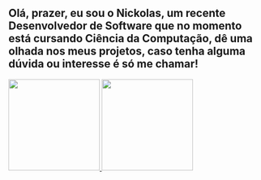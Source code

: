 ## Olá, prazer, eu sou o Nickolas, um recente Desenvolvedor de Software que no momento está cursando Ciência da Computação, dê uma olhada nos meus projetos, caso tenha alguma dúvida ou interesse é só me chamar!

<table>
  <a href="https://github.com/mellonickolas">
  <img height="180em" src="https://github-readme-stats.vercel.app/api?username=mellonickolas&show_icons=true&theme=tokyonight&include_all_commits=true&count_private=true"/>
  <img height="180em" src="https://github-readme-stats.vercel.app/api/top-langs/?username=mellonickolas&layout=compact&langs_count=6&theme=tokyonight"/>
</table>
<!--
**MelloNickolas/MelloNIckolas** is a ✨ _special_ ✨ repository because its `README.md` (this file) appears on your GitHub profile.

Here are some ideas to get you started:

- 🔭 I’m currently working on ...
- 🌱 I’m currently learning ...
- 👯 I’m looking to collaborate on ...
- 🤔 I’m looking for help with ...
- 💬 Ask me about ...
- 📫 How to reach me: ...
- 😄 Pronouns: ...
- ⚡ Fun fact: ...
-->
